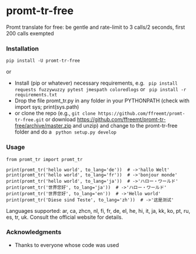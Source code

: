 # promt-tr-free

Promt translate for free: be gentle and rate-limit to 3 calls/2 seconds, first 200 calls exempted

### Installation

```pip install -U promt-tr-free```

or

* Install (pip or whatever) necessary requirements, e.g. ```
pip install requests fuzzywuzzy pytest jmespath coloredlogs``` or ```
pip install -r requirements.txt```
* Drop the file promt_tr.py in any folder in your PYTHONPATH (check with import sys; print(sys.path)
* or clone the repo (e.g., ```git clone https://github.com/ffreemt/promt-tr-free.git``` or download https://github.com/ffreemt/promt-tr-free/archive/master.zip and unzip) and change to the promt-tr-free folder and do a ```
python setup.py develop```

### Usage

```
from promt_tr import promt_tr

print(promt_tr('hello world', to_lang='de'))  # ->'hallo Welt'
print(promt_tr('hello world', to_lang='fr'))  # ->'bonjour monde'
print(promt_tr('hello world', to_lang='ja'))  # ->'ハロー・ワールド'
print(promt_tr('世界您好', to_lang='ja'))  # ->'ハロー・ワールド'
print(promt_tr('世界您好', to_lang='en'))  # ->'Hello world'
print(promt_tr('Diese sind Teste', to_lang='zh'))  # ->'这是测试'
```

Languages supported: ar, ca, zhcn, nl, fi, fr, de, el, he, hi, it, ja, kk, ko, pt, ru, es, tr, uk.
Consult the official website for details.

### Acknowledgments

* Thanks to everyone whose code was used
